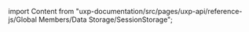 
import Content from "uxp-documentation/src/pages/uxp-api/reference-js/Global Members/Data Storage/SessionStorage";

<Content query="product=xd"/>
